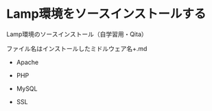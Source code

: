 # Lamp環境をソースインストールする
  Lamp環境のソースインストール（自学習用・Qita） 
    
  
  ファイル名はインストールしたミドルウェア名+.md

  - Apache
  
  - PHP
  
  - MySQL
  
  - SSL
